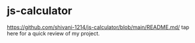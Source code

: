 # js-calculator
https://github.com/shivani-1214/js-calculator/blob/main/README.md/ tap here for a quick review of my project.

